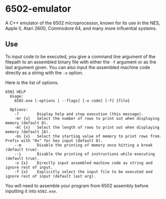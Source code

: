 # 6502-emulator

A C++ emulator of the 6502 microprocessor, known for its use in the NES, Apple II, Atari 2600, Commodore 64, and many more influential systems.

## Use
To input code to be executed, you give a command line argument of the filepath to an assembled binary file with either the `-f` argument or as the last argument given. You can also input the assembled machine code directly as a string with the `-o` option.

Here is the list of options.
```
6502 HELP
  Usage:
    6502.exe [-options | --flags] [-o code] [-f] {file}

  Options:
    -?        Display help and stop execution (this message).
    -mr {x}   Select the number of rows to print out when displaying memory (default 8).
    -ml {x}   Select the length of rows to print out when displaying memory (default 16).
    -ms {x}   Select the starting value of memory to print rows from. Prefix with "0x" for hex input (default 0).
    --m       Disable the printing of memory once hitting a break (default true).
    --i       Disable the printing of instructions while executing (default true).
    -o {x}    Directly input assembled machine code as string and ignore rest of input.
    -f {x}    Explicitly select the input file to be executed and ignore rest of input (default last arg).
```

You will need to assemble your program from 6502 assembly before inputting it into `6502.exe`.